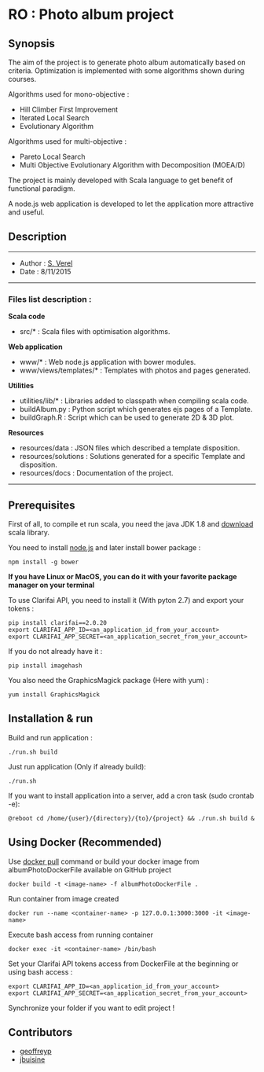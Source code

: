 # RO : Photo album project

## Synopsis

The aim of the project is to generate photo album automatically based on criteria. Optimization is implemented with some algorithms shown during courses.

Algorithms used for mono-objective :
- Hill Climber First Improvement
- Iterated Local Search
- Evolutionary Algorithm

Algorithms used for multi-objective :
- Pareto Local Search
- Multi Objective Evolutionary Algorithm with Decomposition (MOEA/D)

The project is mainly developed with Scala language to get benefit of functional paradigm.

A node.js web application is developed to let the application more attractive and useful.

## Description

-------------------
* Author      : [S. Verel](http://www-lisic.univ-littoral.fr/~verel/)
* Date        : 8/11/2015

-------------------

### Files list description :

**Scala code**
- src/*                                 : Scala files with optimisation algorithms.    

**Web application**
- www/*                                 : Web node.js application with bower modules.
- www/views/templates/*                 : Templates with photos and pages generated.

**Utilities**
- utilities/lib/*                       : Libraries added to classpath when compiling scala code. 
- buildAlbum.py                         : Python script which generates ejs pages of a Template.
- buildGraph.R                          : Script which can be used to generate 2D & 3D plot.

**Resources**               
- resources/data                        : JSON files which described a template disposition.
- resources/solutions                   : Solutions generated for a specific Template and disposition.
- resources/docs		                : Documentation of the project.

-------------------


## Prerequisites

First of all, to compile et run scala, you need the java JDK 1.8 and [download](https://www.scala-lang.org/download/install.html) scala library.

You need to install [node.js](https://nodejs.org/en/) and later install bower package :

```
npm install -g bower
```

**If you have Linux or MacOS, you can do it with your favorite package manager on your terminal**


To use Clarifai API, you need to install it (With pyton 2.7) and export your tokens :

```
pip install clarifai==2.0.20
export CLARIFAI_APP_ID=<an_application_id_from_your_account>
export CLARIFAI_APP_SECRET=<an_application_secret_from_your_account>
```

If you do not already have it :

```
pip install imagehash
```

You also need the GraphicsMagick package (Here with yum) :
```
yum install GraphicsMagick
```

## Installation & run

Build and run application :

```
./run.sh build
```

Just run application (Only if already build): 

```
./run.sh
```

If you want to install application into a server, add a cron task (sudo crontab -e): 

```
@reboot cd /home/{user}/{directory}/{to}/{project} && ./run.sh build &
```

## Using Docker (Recommended)

Use [docker pull](https://hub.docker.com/r/jbuisine/ro.photoalbumproject/) command or build your docker image from albumPhotoDockerFile available on GitHub project 
```
docker build -t <image-name> -f albumPhotoDockerFile .
```

Run container from image created
```
docker run --name <container-name> -p 127.0.0.1:3000:3000 -it <image-name>
```

Execute bash access from running container
```
docker exec -it <container-name> /bin/bash
```

Set your Clarifai API tokens access from DockerFile at the beginning or using bash access :
```
export CLARIFAI_APP_ID=<an_application_id_from_your_account>
export CLARIFAI_APP_SECRET=<an_application_secret_from_your_account>
```

Synchronize your folder if you want to edit project !

## Contributors

* [geoffreyp](https://github.com/geoffreyp)
* [jbuisine](https://github.com/jbuisine)